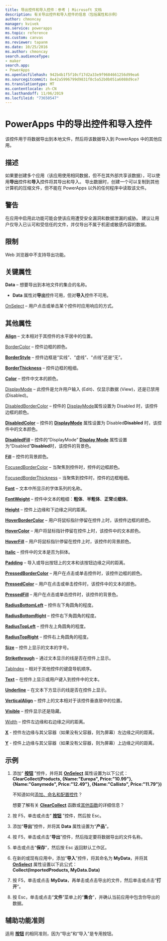 ```yaml
---
title: 导出控件和导入控件：参考 | Microsoft 文档
description: 有关导出控件和导入控件的信息（包括属性和示例）
author: chmoncay
manager: kvivek
ms.service: powerapps
ms.topic: reference
ms.custom: canvas
ms.reviewer: tapanm
ms.date: 10/25/2016
ms.author: chmoncay
search.audienceType:
- maker
search.app:
- PowerApps
ms.openlocfilehash: 942b4b1f5f10cf17d2a33e9f9604661256d99ea6
ms.sourcegitcommit: 8e42a5996799d9831f8c5a52b0b051a6088d9ce7
ms.translationtype: MT
ms.contentlocale: zh-CN
ms.lasthandoff: 11/06/2019
ms.locfileid: "73650547"
---
```

# <a name="export-control-and-import-control-in-powerapps"></a>PowerApps 中的导出控件和导入控件
该控件用于将数据导出到本地文件，然后将该数据导入到 PowerApps 中的其他应用。

## <a name="description"></a>描述
如果要创建多个应用（该应用使用相同数据，但不在其外部共享该数据），可以使用**导出**控件和**导入**控件将其导出和导入。 导出数据时，创建一个可以复制到其他计算机的压缩文件，但不能在 PowerApps 以外的任何程序中读取该文件。

## <a name="warning"></a>警告
在应用中启用此功能可能会使该应用遭受安全漏洞和数据泄漏的威胁。  建议让用户仅导入已认可和受信任的文件，并仅导出不属于机密或敏感内容的数据。

## <a name="limitations"></a>限制
Web 浏览器中不支持导出功能。

## <a name="key-properties"></a>关键属性
**Data** – 想要导出到本地文件的集合的名称。

* **Data** 属性对**导出**控件可用，但对**导入**控件不可用。

[OnSelect](properties-core.md) – 用户点击或单击某个控件时应用响应的方式。

## <a name="additional-properties"></a>其他属性
**[Align](properties-text.md)** – 文本相对于其控件的水平居中的位置。

[BorderColor](properties-color-border.md) – 控件边框的颜色。

**[BorderStyle](properties-color-border.md)** – 控件边框是“实线”、“虚线”、“点线”还是“无”。

**[BorderThickness](properties-color-border.md)** – 控件边框的粗细。

**[Color](properties-color-border.md)** – 控件中文本的颜色。

[DisplayMode](properties-core.md) – 此控件是允许用户输入 (Edit)、仅显示数据 (View)，还是已禁用 (Disabled)。

[DisabledBorderColor](properties-color-border.md) – 控件的 [DisplayMode](properties-core.md)属性设置为 Disabled 时，该控件边框的颜色。

**[DisabledColor](properties-color-border.md)** – 控件的 **[DisplayMode](properties-core.md)** 属性设置为 Disabled**Disabled** 时，该控件中的文本颜色。

**[DisabledFill](properties-color-border.md)** – 控件的“DisplayMode” **[Display Mode](properties-core.md)** 属性设置为“Disabled”**Disabled**时，该控件的背景色。

**[Fill](properties-color-border.md)** – 控件的背景颜色。

[FocusedBorderColor](properties-color-border.md) – 当聚焦到控件时，控件的边框颜色。

[FocusedBorderThickness](properties-color-border.md) – 当聚焦到控件时，控件的边框粗细。

**[Font](properties-text.md)** – 文本中所显示的字体系列的名称。

**[FontWeight](properties-text.md)** – 控件中文本的粗细：**粗体**、**半粗体**、**正常**或**细体**。

**[Height](properties-size-location.md)** – 控件上边缘和下边缘之间的距离。

**[HoverBorderColor](properties-color-border.md)** – 用户将鼠标指针停留在控件上时，该控件边框的颜色。

**[HoverColor](properties-color-border.md)** – 用户将鼠标指针停留在控件上时，该控件中的文本颜色。

**[HoverFill](properties-color-border.md)** – 用户将鼠标指针停留在控件上时，该控件的背景颜色。

**[Italic](properties-text.md)** – 控件中的文本是否为斜体。

**[Padding](properties-size-location.md)** – 导入或导出按钮上的文本和该按钮边缘之间的距离。

**[PressedBorderColor](properties-color-border.md)** – 用户在点击或单击控件时，该控件边框的颜色。

**[PressedColor](properties-color-border.md)** – 用户在点击或单击控件时，该控件中的文本的颜色。

**[PressedFill](properties-color-border.md)** – 用户在点击或单击控件时，该控件的背景色。

**[RadiusBottomLeft](properties-size-location.md)** – 控件左下角圆角的程度。

**[RadiusBottomRight](properties-size-location.md)** – 控件右下角圆角的程度。

**[RadiusTopLeft](properties-size-location.md)** – 控件左上角圆角的程度。

**[RadiusTopRight](properties-size-location.md)** – 控件右上角圆角的程度。

**[Size](properties-text.md)** – 控件上显示的文本的字号。

**[Strikethrough](properties-text.md)** – 通过文本显示的线是否在控件上显示。

[TabIndex](properties-accessibility.md) – 相对于其他控件的键盘导航顺序。

**[Text](properties-core.md)** – 在控件上显示或用户键入到控件中的文本。

**[Underline](properties-text.md)** – 在文本下方显示的线是否在控件上显示。

**[VerticalAlign](properties-text.md)** – 控件上的文本相对于该控件垂直居中的位置。

**[Visible](properties-core.md)** – 控件显示还是隐藏。

[Width](properties-size-location.md) – 控件左边缘和右边缘之间的距离。

**[X](properties-size-location.md)** - 控件左边缘与其父容器（如果没有父容器，则为屏幕）左边缘之间的距离。

**[Y](properties-size-location.md)** - 控件上边缘与其父容器（如果没有父容器，则为屏幕）上边缘之间的距离。

## <a name="example"></a>示例
1. 添加“ **[按钮](control-button.md)** ”控件，并将其 **[OnSelect](properties-core.md)** 属性设置为以下公式：
   <br>**ClearCollect(Products, {Name:"Europa", Price:"10.99"}, {Name:"Ganymede", Price:"12.49"}, {Name:"Callisto", Price:"11.79"})**
   
    不知道如何[添加、命名和配置控件](../add-configure-controls.md)？
   
    想要了解有关 **[ ClearCollect](../functions/function-clear-collect-clearcollect.md)** 函数或[其他函数](../formula-reference.md)的详细信息？
2. 按 F5，单击或点击“ **[按钮](control-button.md)** ”控件，然后按 Esc。
3. 添加“**导出**”控件，并将其 **Data** 属性设置为“**产品**”。
4. 按 F5，单击或点击“**导出**”控件，然后指定要将数据导出的文件名称。
5. 单击或点击“**保存**”，然后按 Esc 返回默认工作区。
6. 在新的或现有应用中，添加“**导入**”控件，将其命名为 **MyData**，并将其 **[OnSelect](properties-core.md)** 属性设置以下此公式：<br>
   **Collect(ImportedProducts, MyData.Data)**
7. 按 F5，单击或点击 **MyData**，再单击或点击导出的文件，然后单击或点击“**打开**”。
8. 按 Esc，单击或点击“**文件**”菜单上的“**集合**”，并确认当前应用中包含你导出的数据。


## <a name="accessibility-guidelines"></a>辅助功能准则
适用 **[按钮](control-button.md)** 的相同准则，因为“导出”和“导入”是专用按钮。
